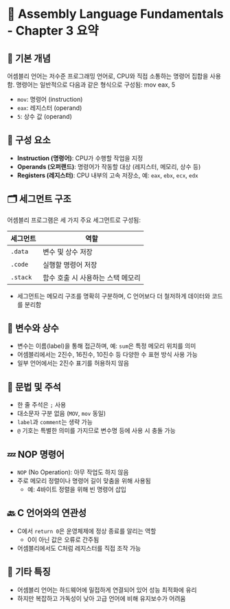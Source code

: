 
# 🧠 Assembly Language Fundamentals - Chapter 3 요약

## 🔩 기본 개념
어셈블리 언어는 저수준 프로그래밍 언어로, CPU와 직접 소통하는 명령어 집합을 사용함. 명령어는 일반적으로 다음과 같은 형식으로 구성됨:
mov eax, 5
- `mov`: 명령어 (instruction)
- `eax`: 레지스터 (operand)
- `5`: 상수 값 (operand)

## 🧱 구성 요소
- **Instruction (명령어)**: CPU가 수행할 작업을 지정
- **Operands (오퍼랜드)**: 명령어가 작동할 대상 (레지스터, 메모리, 상수 등)
- **Registers (레지스터)**: CPU 내부의 고속 저장소, 예: `eax`, `ebx`, `ecx`, `edx`

## 🗂 세그먼트 구조
어셈블리 프로그램은 세 가지 주요 세그먼트로 구성됨:

| 세그먼트 | 역할 |
|----------|------|
| `.data`  | 변수 및 상수 저장 |
| `.code`  | 실행할 명령어 저장 |
| `.stack` | 함수 호출 시 사용하는 스택 메모리 |

- 세그먼트는 메모리 구조를 명확히 구분하며, C 언어보다 더 철저하게 데이터와 코드를 분리함

## 🧮 변수와 상수
- 변수는 이름(label)을 통해 접근하며, 예: `sum`은 특정 메모리 위치를 의미
- 어셈블리에서는 2진수, 16진수, 10진수 등 다양한 수 표현 방식 사용 가능
- 일부 언어에서는 2진수 표기를 허용하지 않음

## 💬 문법 및 주석
- 한 줄 주석은 `;` 사용
- 대소문자 구분 없음 (`MOV`, `mov` 동일)
- `label`과 `comment`는 생략 가능
- `@` 기호는 특별한 의미를 가지므로 변수명 등에 사용 시 충돌 가능

## 💤 NOP 명령어
- `NOP` (No Operation): 아무 작업도 하지 않음
- 주로 메모리 정렬이나 명령어 길이 맞춤을 위해 사용됨
  - 예: 4바이트 정렬을 위해 빈 명령어 삽입

## 🔙 C 언어와의 연관성
- C에서 `return 0`은 운영체제에 정상 종료를 알리는 역할
  - 0이 아닌 값은 오류로 간주됨
- 어셈블리에서도 C처럼 레지스터를 직접 조작 가능

## 📌 기타 특징
- 어셈블리 언어는 하드웨어에 밀접하게 연결되어 있어 성능 최적화에 유리
- 하지만 복잡하고 가독성이 낮아 고급 언어에 비해 유지보수가 어려움
